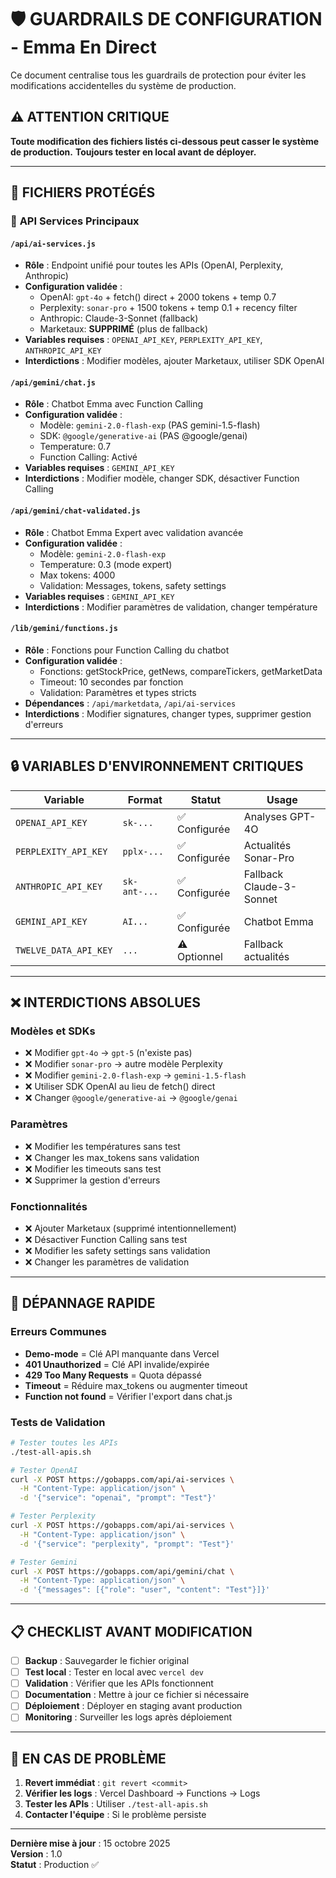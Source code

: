 # 🛡️ GUARDRAILS DE CONFIGURATION - Emma En Direct

Ce document centralise tous les guardrails de protection pour éviter les modifications accidentelles du système de production.

## ⚠️ **ATTENTION CRITIQUE**

**Toute modification des fichiers listés ci-dessous peut casser le système de production.**
**Toujours tester en local avant de déployer.**

---

## 📁 **FICHIERS PROTÉGÉS**

### 🔧 **API Services Principaux**

#### `/api/ai-services.js`
- **Rôle** : Endpoint unifié pour toutes les APIs (OpenAI, Perplexity, Anthropic)
- **Configuration validée** :
  - OpenAI: `gpt-4o` + fetch() direct + 2000 tokens + temp 0.7
  - Perplexity: `sonar-pro` + 1500 tokens + temp 0.1 + recency filter
  - Anthropic: Claude-3-Sonnet (fallback)
  - Marketaux: **SUPPRIMÉ** (plus de fallback)
- **Variables requises** : `OPENAI_API_KEY`, `PERPLEXITY_API_KEY`, `ANTHROPIC_API_KEY`
- **Interdictions** : Modifier modèles, ajouter Marketaux, utiliser SDK OpenAI

#### `/api/gemini/chat.js`
- **Rôle** : Chatbot Emma avec Function Calling
- **Configuration validée** :
  - Modèle: `gemini-2.0-flash-exp` (PAS gemini-1.5-flash)
  - SDK: `@google/generative-ai` (PAS @google/genai)
  - Temperature: 0.7
  - Function Calling: Activé
- **Variables requises** : `GEMINI_API_KEY`
- **Interdictions** : Modifier modèle, changer SDK, désactiver Function Calling

#### `/api/gemini/chat-validated.js`
- **Rôle** : Chatbot Emma Expert avec validation avancée
- **Configuration validée** :
  - Modèle: `gemini-2.0-flash-exp`
  - Temperature: 0.3 (mode expert)
  - Max tokens: 4000
  - Validation: Messages, tokens, safety settings
- **Variables requises** : `GEMINI_API_KEY`
- **Interdictions** : Modifier paramètres de validation, changer température

#### `/lib/gemini/functions.js`
- **Rôle** : Fonctions pour Function Calling du chatbot
- **Configuration validée** :
  - Fonctions: getStockPrice, getNews, compareTickers, getMarketData
  - Timeout: 10 secondes par fonction
  - Validation: Paramètres et types stricts
- **Dépendances** : `/api/marketdata`, `/api/ai-services`
- **Interdictions** : Modifier signatures, changer types, supprimer gestion d'erreurs

---

## 🔒 **VARIABLES D'ENVIRONNEMENT CRITIQUES**

| Variable | Format | Statut | Usage |
|----------|--------|--------|-------|
| `OPENAI_API_KEY` | `sk-...` | ✅ Configurée | Analyses GPT-4O |
| `PERPLEXITY_API_KEY` | `pplx-...` | ✅ Configurée | Actualités Sonar-Pro |
| `ANTHROPIC_API_KEY` | `sk-ant-...` | ✅ Configurée | Fallback Claude-3-Sonnet |
| `GEMINI_API_KEY` | `AI...` | ✅ Configurée | Chatbot Emma |
| `TWELVE_DATA_API_KEY` | `...` | ⚠️ Optionnel | Fallback actualités |

---

## ❌ **INTERDICTIONS ABSOLUES**

### **Modèles et SDKs**
- ❌ Modifier `gpt-4o` → `gpt-5` (n'existe pas)
- ❌ Modifier `sonar-pro` → autre modèle Perplexity
- ❌ Modifier `gemini-2.0-flash-exp` → `gemini-1.5-flash`
- ❌ Utiliser SDK OpenAI au lieu de fetch() direct
- ❌ Changer `@google/generative-ai` → `@google/genai`

### **Paramètres**
- ❌ Modifier les températures sans test
- ❌ Changer les max_tokens sans validation
- ❌ Modifier les timeouts sans test
- ❌ Supprimer la gestion d'erreurs

### **Fonctionnalités**
- ❌ Ajouter Marketaux (supprimé intentionnellement)
- ❌ Désactiver Function Calling sans test
- ❌ Modifier les safety settings sans validation
- ❌ Changer les paramètres de validation

---

## 🔧 **DÉPANNAGE RAPIDE**

### **Erreurs Communes**
- **Demo-mode** = Clé API manquante dans Vercel
- **401 Unauthorized** = Clé API invalide/expirée
- **429 Too Many Requests** = Quota dépassé
- **Timeout** = Réduire max_tokens ou augmenter timeout
- **Function not found** = Vérifier l'export dans chat.js

### **Tests de Validation**
```bash
# Tester toutes les APIs
./test-all-apis.sh

# Tester OpenAI
curl -X POST https://gobapps.com/api/ai-services \
  -H "Content-Type: application/json" \
  -d '{"service": "openai", "prompt": "Test"}'

# Tester Perplexity
curl -X POST https://gobapps.com/api/ai-services \
  -H "Content-Type: application/json" \
  -d '{"service": "perplexity", "prompt": "Test"}'

# Tester Gemini
curl -X POST https://gobapps.com/api/gemini/chat \
  -H "Content-Type: application/json" \
  -d '{"messages": [{"role": "user", "content": "Test"}]}'
```

---

## 📋 **CHECKLIST AVANT MODIFICATION**

- [ ] **Backup** : Sauvegarder le fichier original
- [ ] **Test local** : Tester en local avec `vercel dev`
- [ ] **Validation** : Vérifier que les APIs fonctionnent
- [ ] **Documentation** : Mettre à jour ce fichier si nécessaire
- [ ] **Déploiement** : Déployer en staging avant production
- [ ] **Monitoring** : Surveiller les logs après déploiement

---

## 🚨 **EN CAS DE PROBLÈME**

1. **Revert immédiat** : `git revert <commit>`
2. **Vérifier les logs** : Vercel Dashboard → Functions → Logs
3. **Tester les APIs** : Utiliser `./test-all-apis.sh`
4. **Contacter l'équipe** : Si le problème persiste

---

**Dernière mise à jour** : 15 octobre 2025  
**Version** : 1.0  
**Statut** : Production ✅
